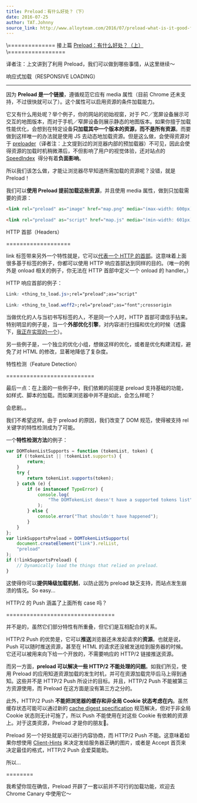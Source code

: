 ```yaml
---
title: Preload：有什么好处？（下）
date: 2016-07-25
author: TAT.Johnny
source_link: http://www.alloyteam.com/2016/07/preload-what-is-it-good-for-part2/
---
```


<!-- {% raw %} - for jekyll -->

\\============== 接上篇 [Preload：有什么好处？（上）](http://www.alloyteam.com/2016/05/preload-what-is-it-good-for-part1/)\\=================

译者注：上文讲到了利用 Preload，我们可以做到哪些事情，从这里继续～

响应式加载（RESPONSIVE LOADING）  

* * *

因为 **Preload 是一个链接**，遵循规范它应有 media 属性（目前 Chrome 还未支持，不过很快就可以了）。这个属性可以启用资源的条件加载能力。

它又有什么用处呢？举个例子，你的网站的初始视窗，对于 PC／宽屏设备展示可交互的地图版本，而对于手机／窄屏设备则展示静态的地图版本。如果你擅于加载性能优化，会想到在特定设备**只加载其中一个版本的资源，而不是所有资源**。而要做到这样唯一的办法就是使用 JS 去动态地加载资源。但是这么做，会使得资源对于 [preloader](http://calendar.perfplanet.com/2013/big-bad-preloader/)（译者注：上文提到过的浏览器内部的预加载器）不可见，因此会使得资源的加载时机稍微滞后，不但影响了用户的视觉体验，还对站点的 [SpeedIndex](https://sites.google.com/a/webpagetest.org/docs/using-webpagetest/metrics/speed-index)  得分有着**负面影响**。

所以我们该怎么做，才能让浏览器尽早知道所需加载的资源呢？没错，就是 Preload！

我们可以**使用 Preload 提前加载这些资源**，并且使用 media 属性，做到只加载需要的资源：

```html
<link rel="preload" as="image" href="map.png" media="(max-width: 600px)">
 
<link rel="preload" as="script" href="map.js" media="(min-width: 601px)">
```

HTTP 首部（Headers）  

===================

link 标签带来另外一个特性就是，它可以[代表一个 HTTP 的首部](https://tools.ietf.org/html/rfc5988)。这意味着上面很多基于标签的例子，你都可以使用 HTTP 响应首部达到同样的目的。（唯一的例外是 onload 相关的例子，你无法在 HTTP 首部中定义一个 onload 的 handler。）

HTTP 响应首部的例子：

```css
Link: <thing_to_load.js>;rel="preload";as="script"
 
Link: <thing_to_load.woff2>;rel="preload";as="font";crossorigin
```

当做优化的人与当初书写标签的人，不是同一个人时，HTTP 首部可谓信手拈来。特别明显的例子是，当一个**外部优化引擎**，对内容进行扫描和优化的时候（透露下，[我正在实现的一个](https://www.akamai.com/us/en/resources/front-end-optimization-feo.jsp)）。

另一些例子是，一个独立的优化小组，想做这样的优化，或者是优化构建流程，避免了对 HTML 的修改，显著地降低了复杂度。

特性检测（Feature Detection）  

==========================

最后一点：在上面的一些例子中，我们依赖的前提是 preload 支持基础的功能，如样式、脚本的加载。而如果浏览器中并不是如此，会怎么样呢？

会悲剧。。

我们不希望这样。由于 preload 的原因，我们改变了 DOM 规范，使得被支持 rel 关键字的特性检测成为了可能。

一个**特性检测方法**的例子：

```javascript
var DOMTokenListSupports = function (tokenList, token) {
    if (!tokenList || !tokenList.supports) {
        return;
    }
    try {
        return tokenList.supports(token);
    } catch (e) {
        if (e instanceof TypeError) {
            console.log(
                "The DOMTokenList doesn't have a supported tokens list"
            );
        } else {
            console.error("That shouldn't have happened");
        }
    }
};
var linkSupportsPreload = DOMTokenListSupports(
    document.createElement("link").relList,
    "preload"
);
if (!linkSupportsPreload) {
    // Dynamically load the things that relied on preload.
}
```

这使得你可以**提供降级加载机制**，以防止因为 preload 缺乏支持，而站点发生崩溃的情况。So easy...

HTTP/2 的 Push 涵盖了上面所有 case 吗？  

================================

并不是的，虽然它们部分特性有所重叠，但它们是互相配合的关系。

HTTP/2 Push 的优势是，它可以**推送**浏览器还未发起请求的**资源**。也就是说，Push 可以随时推送资源，甚至在 HTML 的请求还没被发送给到服务器的时候。它还可以被用来向下给一个开放的，不需要响应的 HTTP/2 链接推送资源。

而另一方面，**preload 可以解决一些 HTTP/2 不能处理的问题**。如我们所见，使用 Preload 的应用知道资源加载的发生时机，并可在资源加载完毕后马上得到通知。这些并不是 HTTP/2 Push 所设计的目标。并且，HTTP/2 Push 不能被第三方资源使用，而 Preload 在这方面是没有第三方之分的。

此外，HTTP/2 Push **不能把浏览器的缓存和非全局 Cookie 状态考虑在内**。虽然缓存状态可能可以通过新的 [cache digest specification](https://tools.ietf.org/html/draft-kazuho-h2-cache-digest-00) 规范解决，但对于非全局 Cookie 状态则无计可施了，所以 Push 不能使用在对这些 Cookie 有依赖的资源上。对于这类资源，Preload 才是你的朋友👬。

Preload 另一个好处就是可以进行内容协商，而 HTTP/2 Push 不能。这意味着如果你想使用 [Client-Hints](https://www.smashingmagazine.com/2016/01/leaner-responsive-images-client-hints/) 来决定发给服务器正确的图片，或者是 Accept 首页来决定最佳的格式，HTTP/2 Push 会爱莫能助。

所以...  

========

我希望你现在确信，Preload 开辟了一套以前并不可行的加载功能，欢迎去 Chrome Canary 中使用它～


<!-- {% endraw %} - for jekyll -->